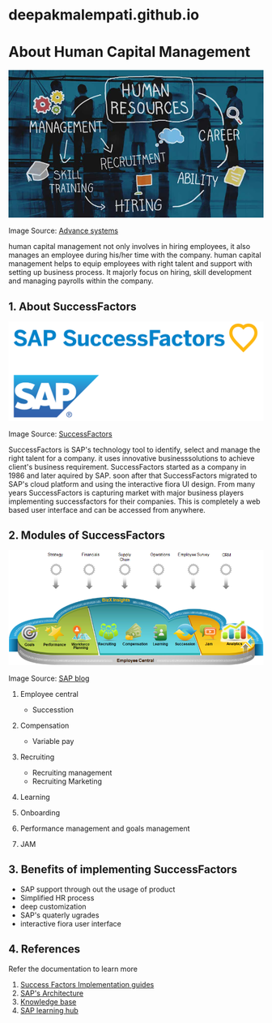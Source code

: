 # deepakmalempati.github.io


# About Human Capital Management



![](image3.jpg)



Image Source: [Advance systems](https://advancesystems.ie/wp-content/uploads/2017/11/HR-Human-Resources-Management.jpg)



human capital management not only involves in hiring employees, it also manages an employee during his/her time with the company. human capital management helps to equip employees with right talent and support with setting up business process. It majorly focus on hiring, skill development and managing payrolls within the company.

## 1\. About SuccessFactors

![](image1.png)



Image Source: [SuccessFactors](https://cdn.asug.com/uploads/images/SAP_SuccessFactors.png?mtime=20180216024049)



SuccessFactors is SAP's technology tool to identify, select and manage the right talent for a company. it uses innovative businesssolutions to achieve client's business requirement. SuccessFactors started as a company in 1986 and later aquired by SAP. soon after that SuccessFactors migrated to SAP's cloud platform and using the interactive fiora UI design. From many years SuccessFactors is capturing market with major business players implementing successfactors for their companies. This is completely a web based user interface and can be accessed from anywhere.

## 2\. Modules of SuccessFactors

![](image2.png)



Image Source: [SAP blog](https://blogs.sap.com/wp-content/uploads/2015/02/successfactors_640296.png)



1.  Employee central

      *   Successtion

3.  Compensation

      *   Variable pay

5.  Recruiting
    *   Recruiting management
    *   Recruiting Marketing
6.  Learning
7.  Onboarding
8.  Performance management and goals management
9.  JAM

## 3\. Benefits of implementing SuccessFactors

*   SAP support through out the usage of product
*   Simplified HR process
*   deep customization
*   SAP's quaterly ugrades
*   interactive fiora user interface

## 4\. References

Refer the documentation to learn more

1.  [Success Factors Implementation guides](https://help.sap.com/viewer/product/SAP_SUCCESSFACTORS_RECRUITING/1905/en-US)
2.  [SAP's Architecture](https://blogs.sap.com)
3.  [Knowledge base](https://support.sap.com/en/my-support/knowledge-base.html)
4.  [SAP learning hub](https://training.sap.com/learninghub)
